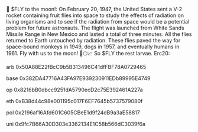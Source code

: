 🦋 $FLY to the moon!: On February 20, 1947, the United States sent a V-2 rocket containing fruit flies into space to study the effects of radiation on living organisms and to see if the radiation from space would be a potential problem for future astronauts. The flight was launched from White Sands Missile Range in New Mexico and lasted a total of three minutes. All the flies returned to Earth untouched by radiation. These flies paved the way for space-bound monkeys in 1949, dogs in 1957, and eventually humans in 1961. Fly with us to the moon!
🚀🌕📈 So $FLY the rest larvae.
Erc20: 

arb 0x50A88E22fBcC9b5B313496C41dfFBF78A0729465

base 0x382DA47716A43FA97E939230911EDb89995E4749

op 0x8216bB0dbcc9251dA5790ecD2c75E392461A227a

eth 0xB38d44c98e001195c017F6EF7645b5737579080f

pol 0x2196af16Afd601C605CBeE1d9f24dB9a3aE58817

uni 0x9fc7B66A30D303e3362134E1C58b566dC3039f6a
